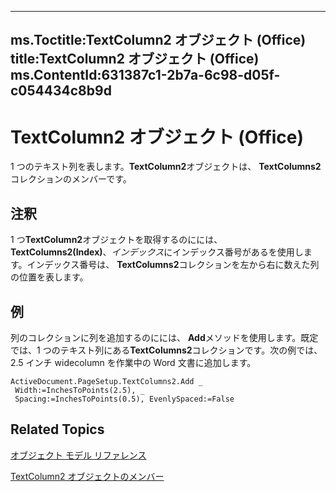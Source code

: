 

---
ms.Toctitle:TextColumn2 オブジェクト (Office)
title:TextColumn2 オブジェクト (Office)
ms.ContentId:631387c1-2b7a-6c98-d05f-c054434c8b9d
---
# TextColumn2 オブジェクト (Office)




1 つのテキスト列を表します。**TextColumn2**オブジェクトは、 **TextColumns2**コレクションのメンバーです。

## 注釈
1 つ**TextColumn2**オブジェクトを取得するのにには、 **TextColumns2(Index)**、*インデックス*にインデックス番号があるを使用します。インデックス番号は、 **TextColumns2**コレクションを左から右に数えた列の位置を表します。



## 例
列のコレクションに列を追加するのにには、 **Add**メソッドを使用します。既定では、1 つのテキスト列にある**TextColumns2**コレクションです。次の例では、2.5 インチ widecolumn を作業中の Word 文書に追加します。

```vba
ActiveDocument.PageSetup.TextColumns2.Add _ 
 Width:=InchesToPoints(2.5), _ 
 Spacing:=InchesToPoints(0.5), EvenlySpaced:=False 

```




## Related Topics

[オブジェクト モデル リファレンス](499c789a-aba2-0fad-649a-0ea964cd3b5e.md)

[TextColumn2 オブジェクトのメンバー](adfe4540-26e2-b315-6396-313169d503c6.md)




